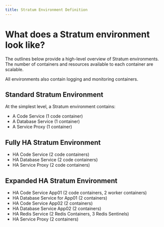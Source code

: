 ```yaml
---
title: Stratum Environment Definition
---
```


# What does a Stratum environment look like?

The outlines below provide a high-level overview of Stratum environments. The number of containers and resources available to each container are scalable.

All environments also contain logging and monitoring containers.

## Standard Stratum Environment

At the simplest level, a Stratum environment contains:

- A Code Service (1 code container)
- A Database Service (1 container)
- A Service Proxy (1 container)

## Fully HA Stratum Environment

- HA Code Service (2 code containers)
- HA Database Service (2 code containers)
- HA Service Proxy (2 code containers)

## Expanded HA Stratum Environment

- HA Code Service App01 (2 code containers, 2 worker containers)
- HA Database Service for App01 (2 containers)
- HA Code Service App02 (2 containers)
- HA Database Service App02 (2 containers)
- HA Redis Service (2 Redis Containers, 3 Redis Sentinels)
- HA Service Proxy (2 containers)
